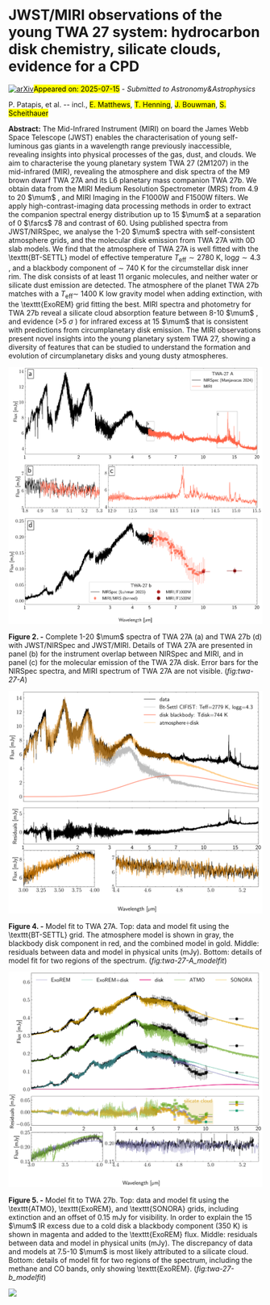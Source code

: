 <div class="macros" style="visibility:hidden;">
$\newcommand{\ensuremath}{}$
$\newcommand{\xspace}{}$
$\newcommand{\object}[1]{\texttt{#1}}$
$\newcommand{\farcs}{{.}''}$
$\newcommand{\farcm}{{.}'}$
$\newcommand{\arcsec}{''}$
$\newcommand{\arcmin}{'}$
$\newcommand{\ion}[2]{#1#2}$
$\newcommand{\textsc}[1]{\textrm{#1}}$
$\newcommand{\hl}[1]{\textrm{#1}}$
$\newcommand{\footnote}[1]{}$
$\newcommand{\todo}[1]{\textcolor{red}{#1}}$
$\newcommand{\danny}{\textcolor{green}}$
$\newcommand{\mmc}{\textcolor{purple}}$
$\newcommand{\mum}{\mum\xspace}$
$\newcommand{\ama}[1]{\textcolor{red}{\rm #1^{(\rm AMA)}}}$
$\newcommand{\Lsun}{L_\odot}$
$\newcommand{\Msun}{M_\odot}$
$\newcommand{\MJ}{M_\mathrm{J}}$
$\newcommand{\Mp}{M_\mathrm{p}}$
$\newcommand{\Macc}{\dot{M}_\mathrm{acc}}$
$\newcommand{\RJ}{R_\mathrm{J}}$
$\newcommand{\Rp}{R_\mathrm{p}}$
$\newcommand{\Teff}{T_{\text{eff}}}$
$\newcommand{\MJyr}{\MJ \mathrm{yr}^{-1}}$
$\newcommand{\Rd}{R_\mathrm{dust}}$
$\newcommand{\Rcav}{R_\mathrm{cav}}$
$\newcommand{\Rout}{R_\mathrm{out}}$
$\newcommand{\Rg}{R_\mathrm{gas}}$
$\newcommand{\Lacc}{L_\mathrm{acc}}$
$\newcommand{\LHa}{L_\mathrm{H\alpha}}$
$\newcommand{\FHa}{F_\mathrm{H\alpha}}$
$\newcommand{\AHa}{A_\mathrm{H\alpha}}$
$\newcommand{\Av}{A_\mathrm{V}}$
$\newcommand{\MaccAv}{\overline{\dot{M}_\mathrm{acc}}}$
$\newcommand{\c2h2}{C_\mathrm{2}H_\mathrm{2}\xspace}$
$\newcommand{\c6h6}{C_\mathrm{6}H_\mathrm{6}\xspace}$
$\newcommand{\c2h6}{C_\mathrm{2}H_\mathrm{6}\xspace}$
$\newcommand{\co2}{CO_\mathrm{2}\xspace}$</div>



<div id="title">

# JWST/MIRI observations of the young TWA 27 system: hydrocarbon disk chemistry, silicate clouds, evidence for a CPD

</div>
<div id="comments">

[![arXiv](https://img.shields.io/badge/arXiv-2507.08961-b31b1b.svg)](https://arxiv.org/abs/2507.08961)<mark>Appeared on: 2025-07-15</mark> -  _Submitted to Astronomy&Astrophysics_

</div>
<div id="authors">

P. Patapis, et al. -- incl., <mark>E. Matthews</mark>, <mark>T. Henning</mark>, <mark>J. Bouwman</mark>, <mark>S. Scheithauer</mark>

</div>
<div id="abstract">

**Abstract:** The Mid-Infrared Instrument (MIRI) on board the James Webb Space Telescope (JWST) enables the characterisation of young self-luminous gas giants in a wavelength range previously inaccessible, revealing insights into physical processes of the gas, dust, and clouds. We aim to characterise the young planetary system TWA 27 (2M1207) in the mid-infrared (MIR), revealing the atmosphere and disk spectra of the M9 brown dwarf TWA 27A and its L6 planetary mass companion TWA 27b. We obtain data from the MIRI Medium Resolution Spectrometer (MRS) from 4.9 to 20 $\mum$ , and MIRI Imaging in the F1000W and F1500W filters. We apply high-contrast-imaging data processing methods in order to extract the companion spectral energy distribution up to 15 $\mum$ at a separation of 0 $\farcs$ 78 and contrast of 60. Using published spectra from JWST/NIRSpec, we analyse the 1-20 $\mum$ spectra with self-consistent atmosphere grids, and the molecular disk emission from TWA 27A with 0D slab models. We find that the atmosphere of TWA 27A is well fitted with the \texttt{BT-SETTL} model of effective temperature $T_{\text{eff}}\sim 2780$ K, $\mathrm{log} g \sim 4.3$ , and a blackbody component of $\sim$ 740 K for the circumstellar disk inner rim. The disk consists of at least 11 organic molecules, and neither water or silicate dust emission are detected.   The atmosphere of the planet TWA 27b matches with a $T_{\text{eff}}\sim$ 1400 K low gravity model when adding extinction, with the \texttt{ExoREM} grid fitting the best. MIRI spectra and photometry for TWA 27b reveal a silicate cloud absorption feature between 8-10 $\mum$ , and evidence (>5 $\sigma$ ) for infrared excess at 15 $\mum$ that is consistent with predictions from circumplanetary disk emission. The MIRI observations present novel insights into the young planetary system TWA 27, showing a diversity of features that can be studied to understand the formation and evolution of circumplanetary disks and young dusty atmospheres.

</div>

<div id="div_fig1">

<img src="tmp_2507.08961/./01_twa-27_A+b_spectrum.png" alt="Fig2" width="100%"/>

**Figure 2. -** Complete 1-20 $\mum$ spectra of TWA 27A (a) and TWA 27b (d) with JWST/NIRSpec and JWST/MIRI. Details of TWA 27A are presented in panel (b) for the instrument overlap between NIRSpec and MIRI, and in panel (c) for the molecular emission of the TWA 27A disk. Error bars for the NIRSpec spectra, and MIRI spectrum of TWA 27A are not visible. (*fig:twa-27-A*)

</div>
<div id="div_fig2">

<img src="tmp_2507.08961/./03_twa27_A_modelfit.png" alt="Fig4" width="100%"/>

**Figure 4. -** Model fit to TWA 27A. Top: data and model fit using the \texttt{BT-SETTL} grid. The atmosphere model is shown in gray, the blackbody disk component in red, and the combined model in gold. Middle: residuals between data and model in physical units (mJy). Bottom: details of model fit for two regions of the spectrum. (*fig:twa-27-A_modelfit*)

</div>
<div id="div_fig3">

<img src="tmp_2507.08961/./04_twa27_b_modelfit.png" alt="Fig5" width="100%"/>

**Figure 5. -** Model fit to TWA 27b. Top: data and model fit using the \texttt{ATMO}, \texttt{ExoREM}, and \texttt{SONORA} grids, including extinction and an offset of 0.15 mJy for visibility. In order to explain the 15 $\mum$ IR excess due to a cold disk a blackbody component (350 K) is shown in magenta and added to the \texttt{ExoREM} flux. Middle: residuals between data and model in physical units (mJy). The discrepancy of data and models at 7.5-10 $\mum$ is most likely attributed to a silicate cloud. Bottom: details of model fit for two regions of the spectrum, including the methane and CO bands, only showing \texttt{ExoREM}. (*fig:twa-27-b_modelfit*)

</div><div id="qrcode"><img src=https://api.qrserver.com/v1/create-qr-code/?size=100x100&data="https://arxiv.org/abs/2507.08961"></div>